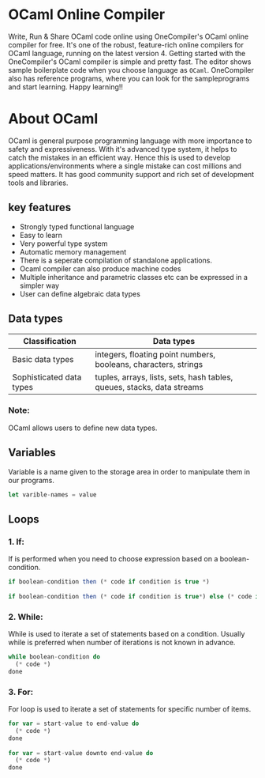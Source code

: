 # OCaml Online Compiler

Write, Run & Share OCaml code online using OneCompiler's OCaml online compiler for free. It's one of the robust, feature-rich online compilers for OCaml language, running on the latest version 4. Getting started with the OneCompiler's OCaml compiler is simple and pretty fast. The editor shows sample boilerplate code when you choose language as `OCaml`. OneCompiler also has reference programs, where you can look for the sampleprograms and start learning. Happy learning!!

# About OCaml

OCaml is general purpose programming language with more importance to safety and expressiveness. With it's advanced type system, it helps to catch the mistakes in an efficient way. Hence this is used to develop applications/environments where a single mistake can cost millions and speed matters. It has good community support and rich set of development tools and libraries.

## key features

* Strongly typed functional language
* Easy to learn
* Very powerful type system
* Automatic memory management
* There is a seperate compilation of standalone applications.
* Ocaml compiler can also produce machine codes
* Multiple inheritance and parametric classes etc can be expressed in a simpler way
* User can define algebraic data types 

## Data types

|Classification|Data types|
|---|---|
|Basic data types|integers, floating point numbers, booleans, characters, strings|
|Sophisticated data types| tuples, arrays, lists, sets, hash tables, queues, stacks, data streams|

### Note:
OCaml allows users to define new data types.

## Variables

Variable is a name given to the storage area in order to manipulate them in our programs.

```javascript
let varible-names = value
```
## Loops

### 1. If:

If is performed when you need to choose expression based on a boolean-condition.

```javascript
if boolean-condition then (* code if condition is true *)
  
if boolean-condition then (* code if condition is true*) else (* code if condition is false*)
```

### 2. While:

While is used to iterate a set of statements based on a condition. Usually while is preferred when number of iterations is not known in advance.

```javascript
while boolean-condition do
  (* code *)
done
```

### 3. For:

For loop is used to iterate a set of statements for specific number of items.

```javascript
for var = start-value to end-value do
  (* code *)
done
  
for var = start-value downto end-value do
  (* code *)
done
```
